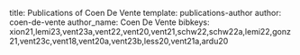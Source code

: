title: Publications of Coen De Vente
template: publications-author
author: coen-de-vente
author_name: Coen De Vente
bibkeys: xion21,lemi23,vent23a,vent22,vent20,vent21,schw22,schw22a,lemi22,gonz21,vent23c,vent18,vent20a,vent23b,less20,vent21a,ardu20